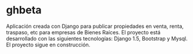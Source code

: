 # ghbeta
Aplicación creada con Django para publicar propiedades en venta, renta, traspaso, etc para empresas de Bienes Raíces.
El proyecto está desarrollado con las siguientes tecnologías: Django 1.5, Bootstrap y Mysql. 
El proyecto sigue en construcción.
